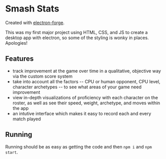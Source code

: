 # Smash Stats

Created with [electron-forge](https://www.electronforge.io/).

This was my first major project using HTML, CSS, and JS to create a desktop app with electron, so some of the styling is wonky in places. Apologies!

## Features

- track improvement at the game over time in a qualitative, objective way via the custom score system
- take into account all the factors -- CPU or human opponent, CPU level, character archetypes -- to see what areas of your game need improvement
- view in-depth visualizations of proficiency with each character on the roster, as well as see their speed, weight, archetype, and moves within the app
- an intutive interface which makes it easy to record each and every match played

## Running

Running should be as easy as getting the code and then `npm i` and `npm start`.
